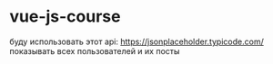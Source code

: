 # vue-js-course
буду использовать этот api: https://jsonplaceholder.typicode.com/
показывать всех пользователей и их посты
